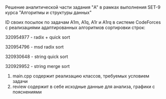 Решение аналитической части задания "A" в рамках выполнения SET-9 курса "Алгоритмы и структуры данных"

ID своих посылок по задачам A1m, A1q, A1r и A1rq в системе CodeForces с реализациями адаптированных алгоритмов сортировки строк:

320954977 - radix + quick sort

320954796 - msd radix sort

320930648 - string quick sort

320929952 - string merge sort

1. main.cpp содержит реализацию классов, требуемых условием задачи
2. review содержит в себе исходные данные для анализа, графики с пояснениями
